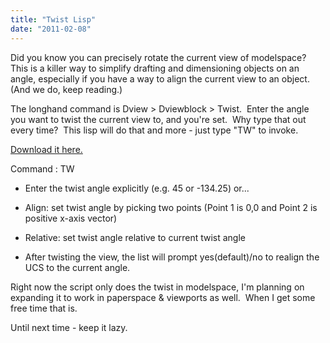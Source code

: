 ```yaml
---
title: "Twist Lisp"
date: "2011-02-08"
---
```


Did you know you can precisely rotate the current view of modelspace?  This is a killer way to simplify drafting and dimensioning objects on an angle, especially if you have a way to align the current view to an object.  (And we do, keep reading.)

The longhand command is Dview > Dviewblock > Twist.  Enter the angle you want to twist the current view to, and you're set.  Why type that out every time?  This lisp will do that and more - just type "TW" to invoke.

[Download it here.](https://scenic-shop.com/files/cad/lisp/twist.lsp)

Command : TW

- Enter the twist angle explicitly (e.g. 45 or -134.25) or...

- Align: set twist angle by picking two points (Point 1 is 0,0 and Point 2 is positive x-axis vector)
- Relative: set twist angle relative to current twist angle
- After twisting the view, the list will prompt yes(default)/no to realign the UCS to the current angle.

Right now the script only does the twist in modelspace, I'm planning on expanding it to work in paperspace & viewports as well.  When I get some free time that is.

Until next time - keep it lazy.

